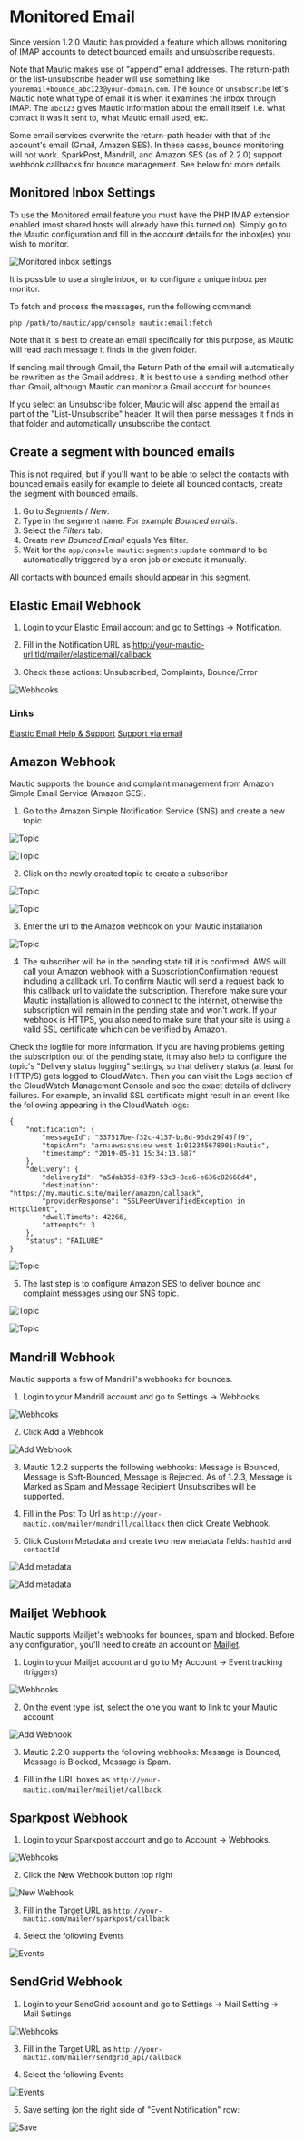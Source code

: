 # Monitored Email
Since version 1.2.0 Mautic has provided a feature which allows monitoring of IMAP accounts to detect bounced emails and unsubscribe requests.

Note that Mautic makes use of "append" email addresses. The return-path or the list-unsubscribe header will use something like `youremail+bounce_abc123@your-domain.com`. The `bounce` or `unsubscribe` let's Mautic note what type of email it is when it examines the inbox through IMAP. The `abc123` gives Mautic information about the email itself, i.e. what contact it was it sent to, what Mautic email used, etc. 

Some email services overwrite the return-path header with that of the account's email (Gmail, Amazon SES). In these cases, bounce monitoring will not work. SparkPost, Mandrill, and Amazon SES (as of 2.2.0) support webhook callbacks for bounce management. See below for more details. 

## Monitored Inbox Settings
To use the Monitored email feature you must have the PHP IMAP extension enabled (most shared hosts will already have this turned on).  Simply go to the Mautic configuration and fill in the account details for the inbox(es) you wish to monitor.

![Monitored inbox settings](/emails/media/asset-monitored-inbox-settings.png "Monitored inbox settings")

It is possible to use a single inbox, or to configure a unique inbox per monitor.

To fetch and process the messages, run the following command:

```
php /path/to/mautic/app/console mautic:email:fetch
```

Note that it is best to create an email specifically for this purpose, as Mautic will read each message it finds in the given folder.

If sending mail through Gmail, the Return Path of the email will automatically be rewritten as the Gmail address. It is best to use a sending method other than Gmail, although Mautic can monitor a Gmail account for bounces.

If you select an Unsubscribe folder, Mautic will also append the email as part of the "List-Unsubscribe" header. It will then parse messages it finds in that folder and automatically unsubscribe the contact.

## Create a segment with bounced emails

This is not required, but if you'll want to be able to select the contacts with bounced emails easily for example to delete all bounced contacts, create the segment with bounced emails.

1. Go to *Segments* / *New*.
2. Type in the segment name. For example *Bounced emails*.
3. Select the *Filters* tab.
4. Create new *Bounced Email* equals Yes filter.
5. Wait for the `app/console mautic:segments:update` command to be automatically triggered by a cron job or execute it manually.

All contacts with bounced emails should appear in this segment.

## Elastic Email Webhook

1) Login to your Elastic Email account and go to Settings -> Notification.

2) Fill in the Notification URL as http://your-mautic-url.tld/mailer/elasticemail/callback

3) Check  these actions:  Unsubscribed, Complaints, Bounce/Error

![Webhooks](/emails/media/elasticemail_webhook_1.png "Elastic Email notification")

### Links

[Elastic Email Help & Support](https://elasticemail.com/support)
[Support via email](http://support.elasticemail.com/)

## Amazon Webhook
Mautic supports the bounce and complaint management from Amazon Simple Email Service (Amazon SES).

1) Go to the Amazon Simple Notification Service (SNS) and create a new topic

![Topic](/emails/media/amazon_webhook_1.png "Create topic")

![Topic](/emails/media/amazon_webhook_2.png "Name your topic")

2) Click on the newly created topic to create a subscriber

![Topic](/emails/media/amazon_webhook_3.png "Go to the topic")

![Topic](/emails/media/amazon_webhook_4.png "New subscriber")

3) Enter the url to the Amazon webhook on your Mautic installation

![Topic](/emails/media/amazon_webhook_5.png "Enter url to Mautic")

4) The subscriber will be in the pending state till it is
confirmed. AWS will call your Amazon webhook with a
SubscriptionConfirmation request including a callback url. To confirm
Mautic will send a request back to this callback url to validate the
subscription. Therefore make sure your Mautic installation is allowed
to connect to the internet, otherwise the subscription will remain in
the pending state and won't work. If your webhook is HTTPS, you also
need to make sure that your site is using a valid SSL certificate
which can be verified by Amazon.

Check the logfile for more information.  If you are having problems
getting the subscription out of the pending state, it may also help to
configure the topic's "Delivery status logging" settings, so that
delivery status (at least for HTTP/S) gets logged to CloudWatch.  Then
you can visit the Logs section of the CloudWatch Management Console
and see the exact details of delivery failures.  For example, an
invalid SSL certificate might result in an event like the following
appearing in the CloudWatch logs:

    {
        "notification": {
            "messageId": "337517be-f32c-4137-bc8d-93dc29f45ff9",
            "topicArn": "arn:aws:sns:eu-west-1:012345678901:Mautic",
            "timestamp": "2019-05-31 15:34:13.687"
        },
        "delivery": {
            "deliveryId": "a5dab35d-83f9-53c3-8ca6-e636c82668d4",
            "destination": "https://my.mautic.site/mailer/amazon/callback",
            "providerResponse": "SSLPeerUnverifiedException in HttpClient",
            "dwellTimeMs": 42266,
            "attempts": 3
        },
        "status": "FAILURE"
    }

![Topic](/emails/media/amazon_webhook_6.png "Confirmation pending")

5) The last step is to configure Amazon SES to deliver bounce and complaint messages using our SNS topic.

![Topic](/emails/media/amazon_webhook_7.png "Configure Amazon SES")

![Topic](/emails/media/amazon_webhook_8.png "Select SNS topic")

## Mandrill Webhook

Mautic supports a few of Mandrill's webhooks for bounces.

1) Login to your Mandrill account and go to Settings -> Webhooks

![Webhooks](/emails/media/mandrill_webhook_1.png "Mandrill webhooks")

2) Click Add a Webhook

![Add Webhook](/emails/media/mandrill_webhook_2.png "Add webhook")

3) Mautic 1.2.2 supports the following webhooks: Message is Bounced, Message is Soft-Bounced, Message is Rejected.  As of 1.2.3, Message is Marked as Spam and Message Recipient Unsubscribes will be supported.

4) Fill in the Post To Url as `http://your-mautic.com/mailer/mandrill/callback` then click Create Webhook.

5) Click Custom Metadata and create two new metadata fields: `hashId` and `contactId`

![Add metadata](/emails/media/mandrill_webhook_5.png "Add metadata")

![Add metadata](/emails/media/mandrill_webhook_4.png "Add metadata")

## Mailjet Webhook

Mautic supports Mailjet's webhooks for bounces, spam and blocked. Before any configuration, you'll need to create an account on [Mailjet](http://www.mailjet.com/).

1) Login to your Mailjet account and go to My Account -> Event tracking (triggers)

![Webhooks](/emails/media/mailjet_webhook_1.png "Mailjet webhooks")

2) On the event type list, select the one you want to link to your Mautic account

![Add Webhook](/emails/media/mailjet_webhook_2.png "Add webhook")

3) Mautic 2.2.0 supports the following webhooks: Message is Bounced, Message is Blocked, Message is Spam.

4) Fill in the URL boxes as `http://your-mautic.com/mailer/mailjet/callback`.

## Sparkpost Webhook

1) Login to your Sparkpost account and go to Account -> Webhooks.

![Webhooks](/emails/media/sparkpost_webhook_1.png "Sparkpost webhooks")

2) Click the New Webhook button top right

![New Webhook](/emails/media/sparkpost_webhook_2.png "New webhook")

3) Fill in the Target URL as `http://your-mautic.com/mailer/sparkpost/callback`

4) Select the following Events

![Events](/emails/media/sparkpost_webhook_3.png "Events")

## SendGrid Webhook

1) Login to your SendGrid account and go to Settings -> Mail Setting -> Mail Settings

![Webhooks](/emails/media/sendgrid_webhook_1.png "SendGrid webhooks")

3) Fill in the Target URL as `http://your-mautic.com/mailer/sendgrid_api/callback`

4) Select the following Events

![Events](/emails/media/sendgrid_webhook_2.png "Events")

5) Save setting (on the right side of "Event Notification" row:

![Save](/emails/media/sendgrid_webhook_3.png "Save")
